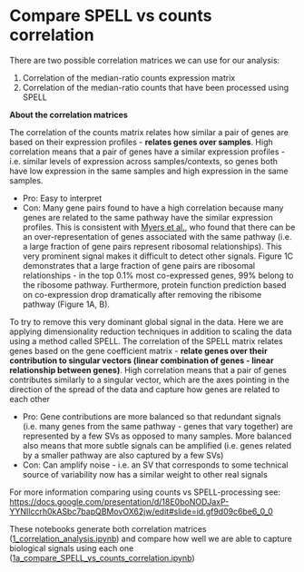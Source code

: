 # Compare SPELL vs counts correlation

There are two possible correlation matrices we can use for our analysis:

1. Correlation of the median-ratio counts expression matrix
2. Correlation of the median-ratio counts that have been processed using SPELL

**About the correlation matrices**

The correlation of the counts matrix relates how similar a pair of genes are based on their expression profiles - **relates genes over samples**.
High correlation means that a pair of genes have a similar expression profiles - i.e. similar levels of expression across samples/contexts, so genes both have low expression in the same samples and high expression in the same samples.
* Pro: Easy to interpret
* Con: Many gene pairs found to have a high correlation because many genes are related to the same pathway have the similar expression profiles. This is consistent with [Myers et al.](https://link.springer.com/article/10.1186/1471-2164-7-187), who found that there can be an over-representation of genes associated with the same pathway (i.e. a large fraction of gene pairs represent ribosomal relationships). This very prominent signal makes it difficult to detect other signals. Figure 1C demonstrates that a large fraction of gene pairs are ribosomal relationships - in the top 0.1% most co-expressed genes, 99% belong to the ribosome pathway. Furthermore, protein function prediction based on co-expression drop dramatically after removing the ribisome pathway (Figure 1A, B).

To try to remove this very dominant global signal in the data. Here we are applying dimensionality reduction techniques in addition to scaling the data using a method called SPELL.
The correlation of the SPELL matrix relates genes based on the gene coefficient matrix - **relate genes over their contribution to singular vectors (linear combination of genes - linear relationship between genes)**.
High correlation means that a pair of genes contributes similarly to a singular vector, which are the axes pointing in the direction of the spread of the data and capture how genes are related to each other
* Pro: Gene contributions are more balanced so that redundant signals (i.e. many genes from the same pathway - genes that vary together) are represented by a few SVs as opposed to many samples. More balanced also means that more subtle signals can be amplified (i.e. genes related by a smaller pathway are also captured by a few SVs)
* Con: Can amplify noise - i.e. an SV that corresponds to some technical source of variability now has a similar weight to other real signals

For more information comparing using counts vs SPELL-processing see: https://docs.google.com/presentation/d/18E0boNODJaxP-YYNIlccrh0kASbc7bapQBMovOX62jw/edit#slide=id.gf9d09c6be6_0_0

These notebooks generate both correlation matrices ([1_correlation_analysis.ipynb](1_correlation_analysis.ipynb)) and compare how well we are able to capture biological signals using each one ([1a_compare_SPELL_vs_counts_correlation.ipynb](1a_compare_SPELL_vs_counts_correlation.ipynb))